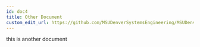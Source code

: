 ```yaml
---
id: doc4
title: Other Document
custom_edit_url: https://github.com/MSUDenverSystemsEngineering/MSUDenverSystemsEngineering.github.io/edit/source/docs/exampledoc4.md
---
```


this is another document
